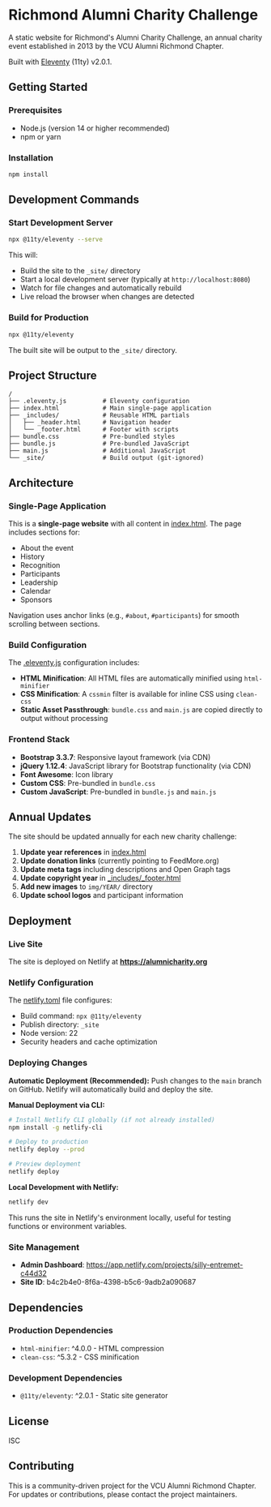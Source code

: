 # Richmond Alumni Charity Challenge

A static website for Richmond's Alumni Charity Challenge, an annual charity event established in 2013 by the VCU Alumni Richmond Chapter.

Built with [Eleventy](https://www.11ty.dev/) (11ty) v2.0.1.

## Getting Started

### Prerequisites

- Node.js (version 14 or higher recommended)
- npm or yarn

### Installation

```bash
npm install
```

## Development Commands

### Start Development Server

```bash
npx @11ty/eleventy --serve
```

This will:
- Build the site to the `_site/` directory
- Start a local development server (typically at `http://localhost:8080`)
- Watch for file changes and automatically rebuild
- Live reload the browser when changes are detected

### Build for Production

```bash
npx @11ty/eleventy
```

The built site will be output to the `_site/` directory.

## Project Structure

```
/
├── .eleventy.js          # Eleventy configuration
├── index.html            # Main single-page application
├── _includes/            # Reusable HTML partials
│   ├── _header.html      # Navigation header
│   └── _footer.html      # Footer with scripts
├── bundle.css            # Pre-bundled styles
├── bundle.js             # Pre-bundled JavaScript
├── main.js               # Additional JavaScript
└── _site/                # Build output (git-ignored)
```

## Architecture

### Single-Page Application

This is a **single-page website** with all content in [index.html](index.html). The page includes sections for:

- About the event
- History
- Recognition
- Participants
- Leadership
- Calendar
- Sponsors

Navigation uses anchor links (e.g., `#about`, `#participants`) for smooth scrolling between sections.

### Build Configuration

The [.eleventy.js](.eleventy.js) configuration includes:

- **HTML Minification**: All HTML files are automatically minified using `html-minifier`
- **CSS Minification**: A `cssmin` filter is available for inline CSS using `clean-css`
- **Static Asset Passthrough**: `bundle.css` and `main.js` are copied directly to output without processing

### Frontend Stack

- **Bootstrap 3.3.7**: Responsive layout framework (via CDN)
- **jQuery 1.12.4**: JavaScript library for Bootstrap functionality (via CDN)
- **Font Awesome**: Icon library
- **Custom CSS**: Pre-bundled in `bundle.css`
- **Custom JavaScript**: Pre-bundled in `bundle.js` and `main.js`

## Annual Updates

The site should be updated annually for each new charity challenge:

1. **Update year references** in [index.html](index.html)
2. **Update donation links** (currently pointing to FeedMore.org)
3. **Update meta tags** including descriptions and Open Graph tags
4. **Update copyright year** in [_includes/_footer.html](_includes/_footer.html)
5. **Add new images** to `img/YEAR/` directory
6. **Update school logos** and participant information

## Deployment

### Live Site

The site is deployed on Netlify at **https://alumnicharity.org**

### Netlify Configuration

The [netlify.toml](netlify.toml) file configures:
- Build command: `npx @11ty/eleventy`
- Publish directory: `_site`
- Node version: 22
- Security headers and cache optimization

### Deploying Changes

**Automatic Deployment (Recommended):**
Push changes to the `main` branch on GitHub. Netlify will automatically build and deploy the site.

**Manual Deployment via CLI:**
```bash
# Install Netlify CLI globally (if not already installed)
npm install -g netlify-cli

# Deploy to production
netlify deploy --prod

# Preview deployment
netlify deploy
```

**Local Development with Netlify:**
```bash
netlify dev
```

This runs the site in Netlify's environment locally, useful for testing functions or environment variables.

### Site Management

- **Admin Dashboard**: https://app.netlify.com/projects/silly-entremet-c44d32
- **Site ID**: b4c2b4e0-8f6a-4398-b5c6-9adb2a090687

## Dependencies

### Production Dependencies

- `html-minifier`: ^4.0.0 - HTML compression
- `clean-css`: ^5.3.2 - CSS minification

### Development Dependencies

- `@11ty/eleventy`: ^2.0.1 - Static site generator

## License

ISC

## Contributing

This is a community-driven project for the VCU Alumni Richmond Chapter. For updates or contributions, please contact the project maintainers.
